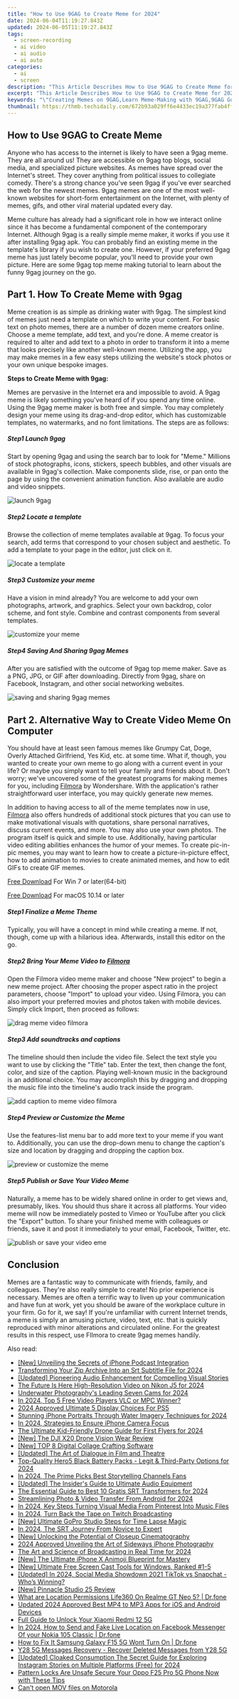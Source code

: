```yaml
---
title: "How to Use 9GAG to Create Meme for 2024"
date: 2024-06-04T11:19:27.843Z
updated: 2024-06-05T11:19:27.843Z
tags: 
  - screen-recording
  - ai video
  - ai audio
  - ai auto
categories: 
  - ai
  - screen
description: "This Article Describes How to Use 9GAG to Create Meme for 2024"
excerpt: "This Article Describes How to Use 9GAG to Create Meme for 2024"
keywords: "\"Creating Memes on 9GAG,Learn Meme-Making with 9GAG,9GAG Guide for Making Memes,Mastering Meme Creation,Share Humor via 9GAG Memes,Popular 9GAG for Meme Crafting,Funny Memes Using 9GAG Platform\""
thumbnail: https://thmb.techidaily.com/672b93a029ff6e4433ec19a377fab4ffa2a67286a950d0a63433c57fd863da90.jpg
---
```


## How to Use 9GAG to Create Meme

Anyone who has access to the internet is likely to have seen a 9gag meme. They are all around us! They are accessible on 9gag top blogs, social media, and specialized picture websites. As memes have spread over the Internet's street. They cover anything from political issues to collegiate comedy. There's a strong chance you've seen 9gag if you've ever searched the web for the newest memes. 9gag memes are one of the most well-known websites for short-form entertainment on the Internet, with plenty of memes, gifs, and other viral material updated every day.

Meme culture has already had a significant role in how we interact online since it has become a fundamental component of the contemporary Internet. Although 9gag is a really simple meme maker, it works if you use it after installing 9gag apk. You can probably find an existing meme in the template's library if you wish to create one. However, if your preferred 9gag meme has just lately become popular, you'll need to provide your own picture. Here are some 9gag top meme making tutorial to learn about the funny 9gag journey on the go.

## Part 1\. How To Create Meme with 9gag

Meme creation is as simple as drinking water with 9gag. The simplest kind of memes just need a template on which to write your content. For basic text on photo memes, there are a number of dozen meme creators online. Choose a meme template, add text, and you're done. A meme creator is required to alter and add text to a photo in order to transform it into a meme that looks precisely like another well-known meme. Utilizing the app, you may make memes in a few easy steps utilizing the website's stock photos or your own unique bespoke images.

**Steps to Create Meme with 9gag:**

Memes are pervasive in the Internet era and impossible to avoid. A 9gag meme is likely something you've heard of if you spend any time online. Using the 9gag meme maker is both free and simple. You may completely design your meme using its drag-and-drop editor, which has customizable templates, no watermarks, and no font limitations. The steps are as follows:

##### Step1 Launch 9gag

Start by opening 9gag and using the search bar to look for "Meme." Millions of stock photographs, icons, stickers, speech bubbles, and other visuals are available in 9gag's collection. Make components slide, rise, or pan onto the page by using the convenient animation function. Also available are audio and video snippets.

![launch 9gag](https://images.wondershare.com/filmora/article-images/2022/07/open-9gag-app.jpg)

##### Step2 Locate a template

Browse the collection of meme templates available at 9gag. To focus your search, add terms that correspond to your chosen subject and aesthetic. To add a template to your page in the editor, just click on it.

![locate a template](https://images.wondershare.com/filmora/article-images/2022/07/locate-tempalte-9gag.jpg)

##### Step3 Customize your meme

Have a vision in mind already? You are welcome to add your own photographs, artwork, and graphics. Select your own backdrop, color scheme, and font style. Combine and contrast components from several templates.

![customize your meme](https://images.wondershare.com/filmora/article-images/2022/07/customize-meme-9gag.jpg)

##### Step4 Saving And Sharing 9gag Memes

After you are satisfied with the outcome of 9gag top meme maker. Save as a PNG, JPG, or GIF after downloading. Directly from 9gag, share on Facebook, Instagram, and other social networking websites.

![saving and sharing 9gag memes](https://images.wondershare.com/filmora/article-images/2022/07/save-share-9gag.jpg)

## Part 2\. Alternative Way to Create Video Meme On Computer

You should have at least seen famous memes like Grumpy Cat, Doge, Overly Attached Girlfriend, Yes Kid, etc. at some time. What if, though, you wanted to create your own meme to go along with a current event in your life? Or maybe you simply want to tell your family and friends about it. Don't worry; we've uncovered some of the greatest programs for making memes for you, including [Filmora](https://tools.techidaily.com/wondershare/filmora/download/) by Wondershare. With the application's rather straightforward user interface, you may quickly generate new memes.

In addition to having access to all of the meme templates now in use, [Filmora](https://tools.techidaily.com/wondershare/filmora/download/) also offers hundreds of additional stock pictures that you can use to make motivational visuals with quotations, share personal narratives, discuss current events, and more. You may also use your own photos. The program itself is quick and simple to use. Additionally, having particular video editing abilities enhances the humor of your memes. To create pic-in-pic memes, you may want to learn how to create a picture-in-picture effect, how to add animation to movies to create animated memes, and how to edit GIFs to create GIF memes.

[Free Download](https://tools.techidaily.com/wondershare/filmora/download/) For Win 7 or later(64-bit)

[Free Download](https://tools.techidaily.com/wondershare/filmora/download/) For macOS 10.14 or later

##### Step1 Finalize a Meme Theme

Typically, you will have a concept in mind while creating a meme. If not, though, come up with a hilarious idea. Afterwards, install this editor on the go.

##### Step2 Bring Your Meme Video to [Filmora](https://tools.techidaily.com/wondershare/filmora/download/)

Open the Filmora video meme maker and choose "New project" to begin a new meme project. After choosing the proper aspect ratio in the project parameters, choose "Import" to upload your video. Using Filmora, you can also import your preferred movies and photos taken with mobile devices. Simply click Import, then proceed as follows:

![drag meme video filmora](https://images.wondershare.com/filmora/article-images/2022/07/drag-meme-video-filmora.jpg)

##### Step3 Add soundtracks and captions

The timeline should then include the video file. Select the text style you want to use by clicking the "Title" tab. Enter the text, then change the font, color, and size of the caption. Playing well-known music in the background is an additional choice. You may accomplish this by dragging and dropping the music file into the timeline's audio track inside the program.

![add caption to meme video filmora](https://images.wondershare.com/filmora/article-images/2022/07/add-caption-to-meme-video-filmora.jpg)

##### Step4 Preview or Customize the Meme

Use the features-list menu bar to add more text to your meme if you want to. Additionally, you can use the drop-down menu to change the caption's size and location by dragging and dropping the caption box.

![preview or customize the meme](https://images.wondershare.com/filmora/article-images/2022/07/preview-meme-video-filmora.jpg)

##### Step5 Publish or Save Your Video Meme

Naturally, a meme has to be widely shared online in order to get views and, presumably, likes. You should thus share it across all platforms. Your video meme will now be immediately posted to Vimeo or YouTube after you click the "Export" button. To share your finished meme with colleagues or friends, save it and post it immediately to your email, Facebook, Twitter, etc.

![publish or save your video eme](https://images.wondershare.com/filmora/article-images/2022/07/publish-save-meme-filmora.jpg)

## Conclusion

Memes are a fantastic way to communicate with friends, family, and colleagues. They're also really simple to create! No prior experience is necessary. Memes are often a terrific way to liven up your communication and have fun at work, yet you should be aware of the workplace culture in your firm. Go for it, we say! If you're unfamiliar with current Internet trends, a meme is simply an amusing picture, video, text, etc. that is quickly reproduced with minor alterations and circulated online. For the greatest results in this respect, use FIlmora to create 9gag memes handily.


<ins class="adsbygoogle"
     style="display:block"
     data-ad-format="autorelaxed"
     data-ad-client="ca-pub-7571918770474297"
     data-ad-slot="1223367746"></ins>

<ins class="adsbygoogle"
     style="display:block"
     data-ad-format="autorelaxed"
     data-ad-client="ca-pub-7571918770474297"
     data-ad-slot="1223367746"></ins>



<ins class="adsbygoogle"
     style="display:block"
     data-ad-client="ca-pub-7571918770474297"
     data-ad-slot="8358498916"
     data-ad-format="auto"
     data-full-width-responsive="true"></ins>


<span class="atpl-alsoreadstyle">Also read:</span>
<div><ul>
<li><a href="https://some-guidance.techidaily.com/new-unveiling-the-secrets-of-iphone-podcast-integration/"><u>[New] Unveiling the Secrets of iPhone Podcast Integration</u></a></li>
<li><a href="https://some-guidance.techidaily.com/transforming-your-zip-archive-into-an-srt-subtitle-file-for-2024/"><u>Transforming Your Zip Archive Into an Srt Subtitle File for 2024</u></a></li>
<li><a href="https://some-guidance.techidaily.com/updated-pioneering-audio-enhancement-for-compelling-visual-stories/"><u>[Updated] Pioneering Audio Enhancement for Compelling Visual Stories</u></a></li>
<li><a href="https://some-guidance.techidaily.com/the-future-is-here-high-resolution-video-on-nikon-j5-for-2024/"><u>The Future Is Here  High-Resolution Video on Nikon J5 for 2024</u></a></li>
<li><a href="https://some-guidance.techidaily.com/underwater-photographys-leading-seven-cams-for-2024/"><u>Underwater Photography's Leading Seven Cams for 2024</u></a></li>
<li><a href="https://some-guidance.techidaily.com/in-2024-top-5-free-video-players-vlc-or-mpc-winner/"><u>In 2024, Top 5 Free Video Players  VLC or MPC Winner?</u></a></li>
<li><a href="https://some-guidance.techidaily.com/2024-approved-ultimate-5-display-choices-for-ps5/"><u>2024 Approved  Ultimate 5 Display Choices  For PS5</u></a></li>
<li><a href="https://some-guidance.techidaily.com/stunning-iphone-portraits-through-water-imagery-techniques-for-2024/"><u>Stunning iPhone Portraits Through Water Imagery Techniques for 2024</u></a></li>
<li><a href="https://some-guidance.techidaily.com/in-2024-strategies-to-ensure-iphone-camera-focus/"><u>In 2024, Strategies to Ensure iPhone Camera Focus</u></a></li>
<li><a href="https://some-guidance.techidaily.com/the-ultimate-kid-friendly-drone-guide-for-first-flyers-for-2024/"><u>The Ultimate Kid-Friendly Drone Guide for First Flyers for 2024</u></a></li>
<li><a href="https://some-guidance.techidaily.com/new-the-dji-x20-drone-vision-wear-review/"><u>[New] The DJI X20 Drone Vision Wear Review</u></a></li>
<li><a href="https://some-guidance.techidaily.com/new-top-8-digital-collage-crafting-software/"><u>[New] TOP 8 Digital Collage Crafting Software</u></a></li>
<li><a href="https://some-guidance.techidaily.com/updated-the-art-of-dialogue-in-film-and-theatre/"><u>[Updated] The Art of Dialogue in Film and Theatre</u></a></li>
<li><a href="https://some-guidance.techidaily.com/top-quality-hero5-black-battery-packs-legit-and-third-party-options-for-2024/"><u>Top-Quality Hero5 Black Battery Packs - Legit & Third-Party Options for 2024</u></a></li>
<li><a href="https://some-guidance.techidaily.com/in-2024-the-prime-picks-best-storytelling-channels-fans/"><u>In 2024, The Prime Picks  Best Storytelling Channels Fans</u></a></li>
<li><a href="https://some-guidance.techidaily.com/updated-the-insiders-guide-to-ultimate-audio-equipment/"><u>[Updated] The Insider's Guide to Ultimate Audio Equipment</u></a></li>
<li><a href="https://some-guidance.techidaily.com/the-essential-guide-to-best-10-gratis-srt-transformers-for-2024/"><u>The Essential Guide to Best 10 Gratis SRT Transformers for 2024</u></a></li>
<li><a href="https://some-guidance.techidaily.com/streamlining-photo-and-video-transfer-from-android-for-2024/"><u>Streamlining Photo & Video Transfer From Android for 2024</u></a></li>
<li><a href="https://some-guidance.techidaily.com/in-2024-key-steps-turning-visual-media-from-pinterest-into-music-files/"><u>In 2024, Key Steps  Turning Visual Media From Pinterest Into Music Files</u></a></li>
<li><a href="https://some-guidance.techidaily.com/in-2024-turn-back-the-tape-on-twitch-broadcasting/"><u>In 2024, Turn Back the Tape on Twitch Broadcasting</u></a></li>
<li><a href="https://some-guidance.techidaily.com/new-ultimate-gopro-studio-steps-for-time-lapse-magic/"><u>[New] Ultimate GoPro Studio Steps for Time Lapse Magic</u></a></li>
<li><a href="https://some-guidance.techidaily.com/in-2024-the-srt-journey-from-novice-to-expert/"><u>In 2024, The SRT Journey  From Novice to Expert</u></a></li>
<li><a href="https://some-guidance.techidaily.com/new-unlocking-the-potential-of-closeup-cinematography/"><u>[New] Unlocking the Potential of Closeup Cinematography</u></a></li>
<li><a href="https://some-guidance.techidaily.com/2024-approved-unveiling-the-art-of-sideways-iphone-photography/"><u>2024 Approved  Unveiling the Art of Sideways iPhone Photography</u></a></li>
<li><a href="https://some-guidance.techidaily.com/the-art-and-science-of-broadcasting-in-real-time-for-2024/"><u>The Art and Science of Broadcasting in Real Time for 2024</u></a></li>
<li><a href="https://some-guidance.techidaily.com/new-the-ultimate-iphone-x-animoji-blueprint-for-mastery/"><u>[New] The Ultimate iPhone X Animoji Blueprint for Mastery</u></a></li>
<li><a href="https://some-guidance.techidaily.com/new-ultimate-free-screen-cast-tools-for-windows-ranked-1-5/"><u>[New] Ultimate Free Screen Cast Tools for Windows, Ranked #1-5</u></a></li>
<li><a href="https://snapchat-videos.techidaily.com/updated-in-2024-social-media-showdown-2021-tiktok-vs-snapchat-whos-winning/"><u>[Updated] In 2024, Social Media Showdown 2021  TikTok vs Snapchat - Who’s Winning?</u></a></li>
<li><a href="https://extra-tips.techidaily.com/new-pinnacle-studio-25-review/"><u>[New] Pinnacle Studio 25 Review</u></a></li>
<li><a href="https://fake-location.techidaily.com/what-are-location-permissions-life360-on-realme-gt-neo-5-drfone-by-drfone-virtual-android/"><u>What are Location Permissions Life360 On Realme GT Neo 5? | Dr.fone</u></a></li>
<li><a href="https://smart-video-creator.techidaily.com/updated-2024-approved-best-mp4-to-mp3-apps-for-ios-and-android-devices/"><u>Updated 2024 Approved Best MP4 to MP3 Apps for iOS and Android Devices</u></a></li>
<li><a href="https://unlock-android.techidaily.com/full-guide-to-unlock-your-xiaomi-redmi-12-5g-by-drfone-android/"><u>Full Guide to Unlock Your Xiaomi Redmi 12 5G</u></a></li>
<li><a href="https://location-social.techidaily.com/in-2024-how-to-send-and-fake-live-location-on-facebook-messenger-of-your-nokia-105-classic-drfone-by-drfone-virtual-android/"><u>In 2024, How to Send and Fake Live Location on Facebook Messenger Of your Nokia 105 Classic | Dr.fone</u></a></li>
<li><a href="https://howto.techidaily.com/how-to-fix-it-samsung-galaxy-f15-5g-wont-turn-on-drfone-by-drfone-fix-android-problems-fix-android-problems/"><u>How to Fix It Samsung Galaxy F15 5G Wont Turn On | Dr.fone</u></a></li>
<li><a href="https://techidaily.com/y28-5g-messages-recovery-recover-deleted-messages-from-y28-5g-by-fonelab-android-recover-messages/"><u>Y28 5G Messages Recovery - Recover Deleted Messages from Y28 5G</u></a></li>
<li><a href="https://instagram-video-recordings.techidaily.com/updated-cloaked-consumption-the-secret-guide-for-exploring-instagram-stories-on-multiple-platforms-free-for-2024/"><u>[Updated] Cloaked Consumption  The Secret Guide for Exploring Instagram Stories on Multiple Platforms (Free) for 2024</u></a></li>
<li><a href="https://android-unlock.techidaily.com/pattern-locks-are-unsafe-secure-your-oppo-f25-pro-5g-phone-now-with-these-tips-by-drfone-android/"><u>Pattern Locks Are Unsafe Secure Your Oppo F25 Pro 5G Phone Now with These Tips</u></a></li>
<li><a href="https://phone-solutions.techidaily.com/can-t-open-mov-files-on-motorola-by-aiseesoft-video-converter-play-mov-on-android/"><u>Can't open MOV files on Motorola</u></a></li>
</ul></div>
